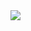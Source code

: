<img src="https://udemy-certificate.s3.amazonaws.com/image/UC-fb1ac11c-aac7-469e-8281-d35ed18b754b.jpg" />
